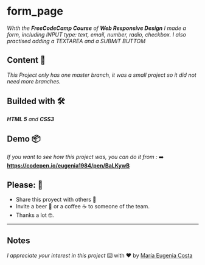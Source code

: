 # form_page
_Whth the **FreeCodeCamp Course** of **Web Responsive Design** I made a form, including INPUT type: text, email, number, radio, checkbox._
_I also practised adding a TEXTAREA and a SUBMIT BUTTOM_

## Content 🚀
_This Project only has one master branch, it was a small project so it did not need more branches._

## Builded with 🛠️
_**HTML 5** and **CSS3**_

## Demo 📦
_If you want to see how this project was, you can do it from :_
:arrow_right: **https://codepen.io/eugenia1984/pen/BaLKywB**

## Please: 🎁
* Share this proyect with others 📢
* Invite a beer 🍺 or a coffee ☕  to someone of the team. 
* Thanks a lot 🤓.

---
## Notes
_I appreciate your interest in this project_
⌨️ with ❤️ by [María Eugenia Costa](https://github.com/eugenia1984) 



